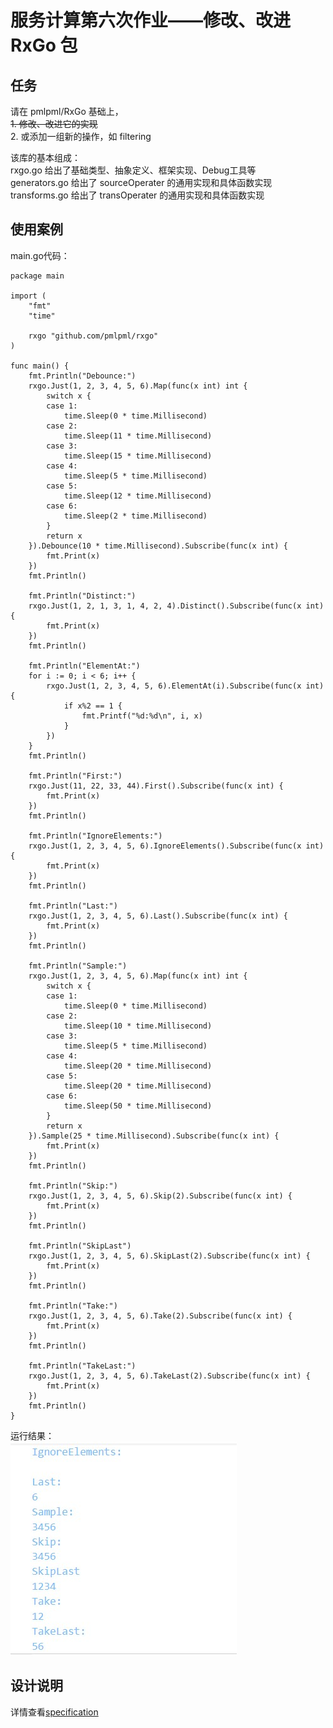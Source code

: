 # 服务计算第六次作业——修改、改进 RxGo 包
## 任务
请在 pmlpml/RxGo 基础上，  
~~1. 修改、改进它的实现~~  
2. 或添加一组新的操作，如 filtering  

该库的基本组成：  
rxgo.go 给出了基础类型、抽象定义、框架实现、Debug工具等  
generators.go 给出了 sourceOperater 的通用实现和具体函数实现  
transforms.go 给出了 transOperater 的通用实现和具体函数实现

## 使用案例
main.go代码：
```
package main

import (
	"fmt"
	"time"

	rxgo "github.com/pmlpml/rxgo"
)

func main() {
	fmt.Println("Debounce:")
	rxgo.Just(1, 2, 3, 4, 5, 6).Map(func(x int) int {
		switch x {
		case 1:
			time.Sleep(0 * time.Millisecond)
		case 2:
			time.Sleep(11 * time.Millisecond)
		case 3:
			time.Sleep(15 * time.Millisecond)
		case 4:
			time.Sleep(5 * time.Millisecond)
		case 5:
			time.Sleep(12 * time.Millisecond)
		case 6:
			time.Sleep(2 * time.Millisecond)
		}
		return x
	}).Debounce(10 * time.Millisecond).Subscribe(func(x int) {
		fmt.Print(x)
	})
	fmt.Println()

	fmt.Println("Distinct:")
	rxgo.Just(1, 2, 1, 3, 1, 4, 2, 4).Distinct().Subscribe(func(x int) {
		fmt.Print(x)
	})
	fmt.Println()

	fmt.Println("ElementAt:")
	for i := 0; i < 6; i++ {
		rxgo.Just(1, 2, 3, 4, 5, 6).ElementAt(i).Subscribe(func(x int) {
			if x%2 == 1 {
				fmt.Printf("%d:%d\n", i, x)
			}
		})
	}
	fmt.Println()

	fmt.Println("First:")
	rxgo.Just(11, 22, 33, 44).First().Subscribe(func(x int) {
		fmt.Print(x)
	})
	fmt.Println()

	fmt.Println("IgnoreElements:")
	rxgo.Just(1, 2, 3, 4, 5, 6).IgnoreElements().Subscribe(func(x int) {
		fmt.Print(x)
	})
	fmt.Println()

	fmt.Println("Last:")
	rxgo.Just(1, 2, 3, 4, 5, 6).Last().Subscribe(func(x int) {
		fmt.Print(x)
	})
	fmt.Println()

	fmt.Println("Sample:")
	rxgo.Just(1, 2, 3, 4, 5, 6).Map(func(x int) int {
		switch x {
		case 1:
			time.Sleep(0 * time.Millisecond)
		case 2:
			time.Sleep(10 * time.Millisecond)
		case 3:
			time.Sleep(5 * time.Millisecond)
		case 4:
			time.Sleep(20 * time.Millisecond)
		case 5:
			time.Sleep(20 * time.Millisecond)
		case 6:
			time.Sleep(50 * time.Millisecond)
		}
		return x
	}).Sample(25 * time.Millisecond).Subscribe(func(x int) {
		fmt.Print(x)
	})
	fmt.Println()

	fmt.Println("Skip:")
	rxgo.Just(1, 2, 3, 4, 5, 6).Skip(2).Subscribe(func(x int) {
		fmt.Print(x)
	})
	fmt.Println()

	fmt.Println("SkipLast")
	rxgo.Just(1, 2, 3, 4, 5, 6).SkipLast(2).Subscribe(func(x int) {
		fmt.Print(x)
	})
	fmt.Println()

	fmt.Println("Take:")
	rxgo.Just(1, 2, 3, 4, 5, 6).Take(2).Subscribe(func(x int) {
		fmt.Print(x)
	})
	fmt.Println()

	fmt.Println("TakeLast:")
	rxgo.Just(1, 2, 3, 4, 5, 6).TakeLast(2).Subscribe(func(x int) {
		fmt.Print(x)
	})
	fmt.Println()
}
```
运行结果：  
![result](img\1.jpg)

## 设计说明
详情查看[specification](https://gitee.com/zengty18342007/Service-Computing/blob/master/RxGO/specification.md)